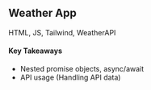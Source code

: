 ## Weather App

HTML, JS, Tailwind, WeatherAPI

#### Key Takeaways
- Nested promise objects, async/await
- API usage (Handling API data)
